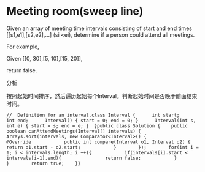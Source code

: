 # Meeting room\(sweep line\)

Given an array of meeting time intervals consisting of start and end times \[\[s1,e1\],\[s2,e2\],...\] \(si &lt;ei\), determine if a person could attend all meetings.

For example,

Given \[\[0, 30\],\[5, 10\],\[15, 20\]\],

return false.

分析

按照起始时间排序，然后遍历起始每个Interval。判断起始时间是否晚于前面结束时间。

```text
//  Definition for an interval.class Interval {      int start;      int end;      Interval() { start = 0; end = 0; }      Interval(int s, int e) { start = s; end = e; }  }public class Solution {    public boolean canAttendMeetings(Interval[] intervals) {        Arrays.sort(intervals, new Comparator<Interval>() {            @Override            public int compare(Interval o1, Interval o2) {                return o1.start - o2.start;            }        });        for(int i = 1; i < intervals.length; i ++){            if(intervals[i].start < intervals[i-1].end){                return false;            }        }        return true;    }}
```

